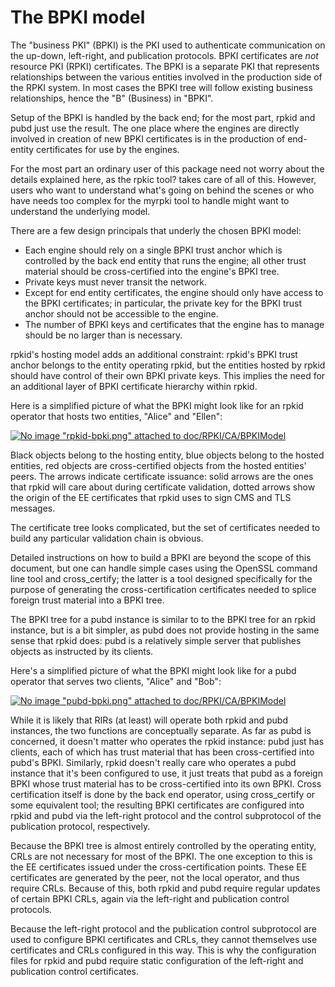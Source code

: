 # The BPKI model

The "business PKI" (BPKI) is the PKI used to authenticate communication on the
up-down, left-right, and publication protocols. BPKI certificates are _not_
resource PKI (RPKI) certificates. The BPKI is a separate PKI that represents
relationships between the various entities involved in the production side of
the RPKI system. In most cases the BPKI tree will follow existing business
relationships, hence the "B" (Business) in "BPKI".

Setup of the BPKI is handled by the back end; for the most part, rpkid and
pubd just use the result. The one place where the engines are directly
involved in creation of new BPKI certificates is in the production of end-
entity certificates for use by the engines.

For the most part an ordinary user of this package need not worry about the
details explained here, as the rpkic tool? takes care of all of this. However,
users who want to understand what's going on behind the scenes or who have
needs too complex for the myrpki tool to handle might want to understand the
underlying model.

There are a few design principals that underly the chosen BPKI model:

  * Each engine should rely on a single BPKI trust anchor which is controlled by the back end entity that runs the engine; all other trust material should be cross-certified into the engine's BPKI tree. 
  * Private keys must never transit the network. 
  * Except for end entity certificates, the engine should only have access to the BPKI certificates; in particular, the private key for the BPKI trust anchor should not be accessible to the engine. 
  * The number of BPKI keys and certificates that the engine has to manage should be no larger than is necessary. 

rpkid's hosting model adds an additional constraint: rpkid's BPKI trust anchor
belongs to the entity operating rpkid, but the entities hosted by rpkid should
have control of their own BPKI private keys. This implies the need for an
additional layer of BPKI certificate hierarchy within rpkid.

Here is a simplified picture of what the BPKI might look like for an rpkid
operator that hosts two entities, "Alice" and "Ellen":

[![No image "rpkid-bpki.png" attached to doc/RPKI/CA/BPKIModel][1]][2]

Black objects belong to the hosting entity, blue objects belong to the hosted
entities, red objects are cross-certified objects from the hosted entities'
peers. The arrows indicate certificate issuance: solid arrows are the ones
that rpkid will care about during certificate validation, dotted arrows show
the origin of the EE certificates that rpkid uses to sign CMS and TLS
messages.

The certificate tree looks complicated, but the set of certificates needed to
build any particular validation chain is obvious.

Detailed instructions on how to build a BPKI are beyond the scope of this
document, but one can handle simple cases using the OpenSSL command line tool
and cross_certify; the latter is a tool designed specifically for the purpose
of generating the cross-certification certificates needed to splice foreign
trust material into a BPKI tree.

The BPKI tree for a pubd instance is similar to to the BPKI tree for an rpkid
instance, but is a bit simpler, as pubd does not provide hosting in the same
sense that rpkid does: pubd is a relatively simple server that publishes
objects as instructed by its clients.

Here's a simplified picture of what the BPKI might look like for a pubd
operator that serves two clients, "Alice" and "Bob":

[![No image "pubd-bpki.png" attached to doc/RPKI/CA/BPKIModel][3]][4]

While it is likely that RIRs (at least) will operate both rpkid and pubd
instances, the two functions are conceptually separate. As far as pubd is
concerned, it doesn't matter who operates the rpkid instance: pubd just has
clients, each of which has trust material that has been cross-certified into
pubd's BPKI. Similarly, rpkid doesn't really care who operates a pubd instance
that it's been configured to use, it just treats that pubd as a foreign BPKI
whose trust material has to be cross-certified into its own BPKI. Cross
certification itself is done by the back end operator, using cross_certify or
some equivalent tool; the resulting BPKI certificates are configured into
rpkid and pubd via the left-right protocol and the control subprotocol of the
publication protocol, respectively.

Because the BPKI tree is almost entirely controlled by the operating entity,
CRLs are not necessary for most of the BPKI. The one exception to this is the
EE certificates issued under the cross-certification points. These EE
certificates are generated by the peer, not the local operator, and thus
require CRLs. Because of this, both rpkid and pubd require regular updates of
certain BPKI CRLs, again via the left-right and publication control protocols.

Because the left-right protocol and the publication control subprotocol are
used to configure BPKI certificates and CRLs, they cannot themselves use
certificates and CRLs configured in this way. This is why the configuration
files for rpkid and pubd require static configuration of the left-right and
publication control certificates.

   [1]: /chrome/common/attachment.png (No image "rpkid-bpki.png" attached to
doc/RPKI/CA/BPKIModel)

   [2]: /attachment/wiki/doc/RPKI/CA/BPKIModel/rpkid-bpki.png

   [3]: /chrome/common/attachment.png (No image "pubd-bpki.png" attached to
doc/RPKI/CA/BPKIModel)

   [4]: /attachment/wiki/doc/RPKI/CA/BPKIModel/pubd-bpki.png

